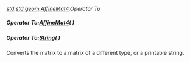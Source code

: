 _[std](../../modules/std/std-module.md):[std.geom](../../modules/std/std-geom.md).[AffineMat4<T>](../../modules/std/std-geom-affinemat4.md).Operator To_
##### Operator To:[AffineMat4](../../modules/std/std-geom-affinemat4.md)<C>(  )
##### Operator To:[String](../../modules/wonkey/wonkey-types-string.md)(  )
Converts the matrix to a matrix of a different type, or a printable string.
